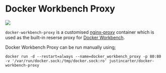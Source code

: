 # Docker Workbench Proxy

[![](https://img.shields.io/docker/pulls/justincarter/docker-workbench-proxy.svg)](https://hub.docker.com/r/justincarter/docker-workbench-proxy 'DockerHub')

`docker-workbench-proxy` is a customised [nginx-proxy](https://hub.docker.com/r/jwilder/nginx-proxy/) container which is used as the built-in reserse proxy for [Docker Workbench](https://github.com/justincarter/docker-workbench).

Docker Workbench Proxy can be run manually using;
```
docker run -d --restart=always --name=docker_workbench_proxy -p 80:80 -v '/var/run/docker.sock:/tmp/docker.sock:ro' justincarter/docker-workbench-proxy
```
